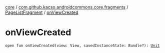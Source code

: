 [core](../../index.md) / [com.github.kacso.androidcommons.core.fragments](../index.md) / [PageListFragment](index.md) / [onViewCreated](./on-view-created.md)

# onViewCreated

`open fun onViewCreated(view: View, savedInstanceState: Bundle?): `[`Unit`](https://kotlinlang.org/api/latest/jvm/stdlib/kotlin/-unit/index.html)
